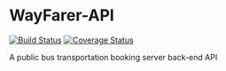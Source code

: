 # WayFarer-API

[![Build Status](https://travis-ci.org/Ucheduk/WayFarer-API.svg?branch=ft-user-can-signin-166965646)](https://travis-ci.org/Ucheduk/WayFarer-API)
[![Coverage Status](https://coveralls.io/repos/github/Ucheduk/WayFarer-API/badge.svg?branch=ft-user-can-signin-166965646)](https://coveralls.io/github/Ucheduk/WayFarer-API?branch=ft-user-can-signin-166965646)

A public bus transportation booking server back-end API
